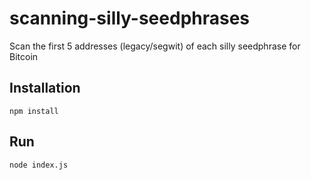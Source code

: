 # scanning-silly-seedphrases
Scan the first 5 addresses (legacy/segwit) of each silly seedphrase for Bitcoin



## Installation

`npm install`

## Run

`node index.js`